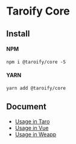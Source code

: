 # Taroify Core

## Install

#### NPM

```shell
npm i @taroify/core -S
```

#### YARN

```shell
yarn add @taroify/core
```

## Document

- [Usage in Taro](https://taroify.gitee.io/taroify.com/introduce/)
- [Usage in Vue](https://vant-contrib.gitee.io/vant/#/zh-CN/)
- [Usage in Weapp](https://vant-contrib.gitee.io/vant-weapp/#/home)
